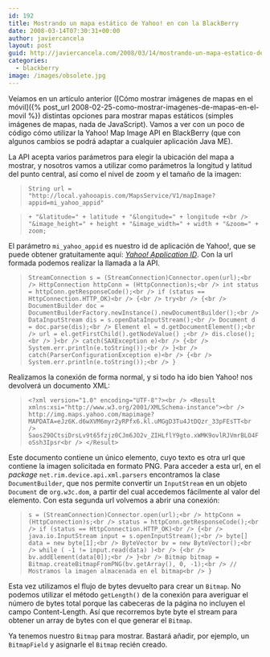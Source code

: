 ```yaml
---
id: 192
title: Mostrando un mapa estático de Yahoo! en con la BlackBerry
date: 2008-03-14T07:30:31+00:00
author: javiercancela
layout: post
guid: http://javiercancela.com/2008/03/14/mostrando-un-mapa-estatico-de-yahoo-en-con-la-blackberry/
categories:
  - blackberry
image: /images/obsolete.jpg
---
```

Veíamos en un artículo anterior ([Cómo mostrar imágenes de mapas en el móvil]({% post_url 2008-02-25-como-mostrar-imagenes-de-mapas-en-el-movil %}) distintas opciones para mostrar mapas estáticos (simples imágenes de mapas, nada de JavaScript). Vamos a ver con un poco de código cómo utilizar la Yahoo! Map Image API en BlackBerry (que con algunos cambios se podrá adaptar a cualquier aplicación Java ME).

La API acepta varios parámetros para elegir la ubicación del mapa a mostrar, y nosotros vamos a utilizar como parámetros la longitud y latitud del punto central, así como el nivel de zoom y el tamaño de la imagen:

> `String url = "http://local.yahooapis.com/MapsService/V1/mapImage?appid=mi_yahoo_appid"`
  
>  `+ "&latitude=" + latitude + "&longitude=" + longitude +<br />
"&image_height=" + height + "&image_width=" + width + "&zoom=" + zoom;`

El parámetro `mi_yahoo_appid` es nuestro id de aplicación de Yahoo!, que se puede obtener gratuitamente aquí: [_Yahoo! Application ID_](http://developer.yahoo.com/wsregapp/index.php "Yahoo! Application ID"). Con la url formada podemos realizar la llamada a la API.

> `StreamConnection s = (StreamConnection)Connector.open(url);<br />
HttpConnection httpConn = (HttpConnection)s;<br />
int status = httpConn.getResponseCode();<br />
if (status == HttpConnection.HTTP_OK)<br />
{<br />
try<br />
{<br />
DocumentBuilder doc = DocumentBuilderFactory.newInstance().newDocumentBuilder();<br />
DataInputStream dis = s.openDataInputStream();<br />
Document d = doc.parse(dis);<br />
Element el = d.getDocumentElement();<br />
url = el.getFirstChild().getNodeValue() ;<br />
dis.close();<br />
}<br />
catch(SAXException e)<br />
{<br />
System.err.println(e.toString());<br />
}<br />
catch(ParserConfigurationException e)<br />
{<br />
System.err.println(e.toString());<br />
}`

Realizamos la conexión de forma normal, y si todo ha ido bien Yahoo! nos devolverá un documento XML:

> `<?xml version="1.0" encoding="UTF-8"?><br />
<Result xmlns:xsi="http://www.w3.org/2001/XMLSchema-instance"><br />
http://img.maps.yahoo.com/mapimage?MAPDATA=eJz6K.d6wXVM6myr2yRPfx6.kl.uMGgD3Tu4JtDQzr_33pFEsTT<br />
SaosZ9OCtsiDrsLv9t65fzjz0CJm6JO2v_ZIHLflY9gto.xWMK9ovlRJVmrBLO4FoSsh3Ipsr<br />
</Result>`

Este documento contiene un único elemento, cuyo texto es otra url que contiene la imagen solicitada en formato PNG. Para acceder a esta url, en el _package_ `net.rim.device.api.xml.parsers` encontramos la clase `DocumentBuilder`, que nos permite convertir un `InputStream` en un objeto `Document` de `org.w3c.dom`, a partir del cual accedemos fácilmente al valor del elemento. Con esta segunda url volvemos a abrir una conexión:

> `s = (StreamConnection)Connector.open(url);<br />
httpConn = (HttpConnection)s;<br />
status = httpConn.getResponseCode();<br />
if (status == HttpConnection.HTTP_OK)<br />
{<br />
java.io.InputStream input = s.openInputStream();<br />
byte[] data = new byte[1];<br />
ByteVector bv = new ByteVector();<br />
while ( -1 != input.read(data) )<br />
{<br />
bv.addElement(data[0]);<br />
}<br />
Bitmap bitmap = Bitmap.createBitmapFromPNG(bv.getArray(), 0, -1);<br />
// Mostramos la imagen almacenada en el bitmap<br />
}`

Esta vez utilizamos el flujo de bytes devuelto para crear un `Bitmap`. No podemos utilizar el método `getLength()` de la conexión para averiguar el número de bytes total porque las cabeceras de la página no incluyen el campo Content-Length. Así que recorremos byte byte el stream para obtener un array de bytes con el que generar el `Bitmap`.
  
Ya tenemos nuestro `Bitmap` para mostrar. Bastará añadir, por ejemplo, un `BitmapField` y asignarle el `Bitmap` recién creado.